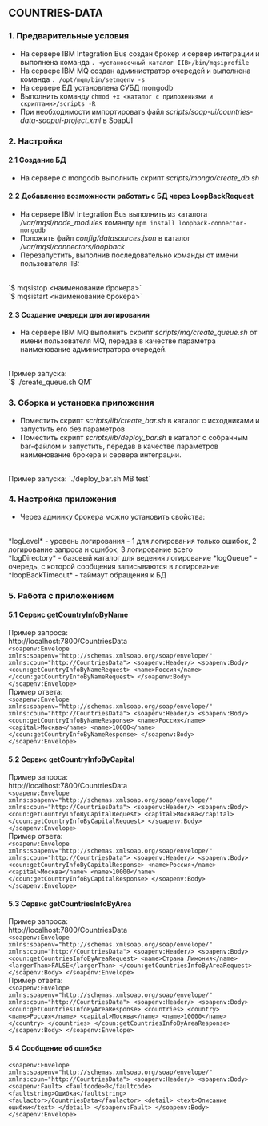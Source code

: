 ## COUNTRIES-DATA

### 1. Предварительные условия
* На сервере IBM Integration Bus создан брокер и сервер интеграции и выполнена команда `. <установочный каталог IIB>/bin/mqsiprofile`
* На сервере IBM MQ создан администратор очередей и выполнена команда `. /opt/mqm/bin/setmqenv -s`
* На сервере БД установлена СУБД mongodb
* Выполнить команду `chmod +x <каталог с приложениями и скриптами>/scripts -R`
* При необходимости импортировать файл *scripts/soap-ui/countries-data-soapui-project.xml* в SoapUI

### 2. Настройка
#### 2.1 Создание БД
* На сервере с mongodb выполнить скрипт *scripts/mongo/create_db.sh*

#### 2.2 Добавление возможности работать с БД через LoopBackRequest
* На сервере IBM Integration Bus выполнить из каталога */var/mqsi/node_modules* команду
`npm install loopback-connector-mongodb`
* Положить файл *config/datasources.json* в каталог */var/mqsi/connectors/loopback*
* Перезапустить, выполнив последовательно команды от имени пользователя IIB:
<br/>
`$ mqsistop <наименование брокера>`
<br/>
`$ mqsistart <наименование брокера>`

#### 2.3 Создание очереди для логирования
* На сервере IBM MQ выполнить скрипт *scripts/mq/create_queue.sh* от имени пользователя MQ, передав в качестве параметра наименование администратора очередей.
<br/>
Пример запуска:
<br/>
`$ ./create_queue.sh QM`

### 3. Сборка и установка приложения
* Поместить скрипт *scripts/iib/create_bar.sh* в каталог с исходниками и запустить его без параметров
* Поместить скрипт *scripts/iib/deploy_bar.sh* в каталог с собранным bar-файлом и запустить, передав в качестве параметров наименование брокера и сервера интеграции.
<br/>
Пример запуска:
`./deploy_bar.sh MB test`

### 4. Настройка приложения
* Через админку брокера можно установить свойства:
<br/>
*logLevel* - уровень логирования - 1 для логирования только ошибок, 2 логирование запроса и ошибок, 3 логирование всего
<br/>
*logDirectory* - базовый каталог для ведения логирование
*logQueue* - очередь, с которой сообщения записываются в логирование
*loopBackTimeout* - таймаут обращения к БД

### 5. Работа с приложением

#### 5.1 Сервис getCountryInfoByName
Пример запроса:
<br/>
http://localhost:7800/CountriesData
<br/>
`<soapenv:Envelope xmlns:soapenv="http://schemas.xmlsoap.org/soap/envelope/" xmlns:coun="http://CountriesData">
   <soapenv:Header/>
   <soapenv:Body>
      <coun:getCountryInfoByNameRequest>
         <name>Россия</name>
      </coun:getCountryInfoByNameRequest>
   </soapenv:Body>
</soapenv:Envelope>`
<br/>
Пример ответа:
<br/>
`<soapenv:Envelope xmlns:soapenv="http://schemas.xmlsoap.org/soap/envelope/" xmlns:coun="http://CountriesData">
   <soapenv:Header/>
   <soapenv:Body>
      <coun:getCountryInfoByNameResponse>
         <name>Россия</name>
         <capital>Москва</name>
         <name>10000</name>
      </coun:getCountryInfoByNameResponse>
   </soapenv:Body>
</soapenv:Envelope>`

#### 5.2 Сервис getCountryInfoByCapital
Пример запроса:
<br/>
http://localhost:7800/CountriesData
<br/>
`<soapenv:Envelope xmlns:soapenv="http://schemas.xmlsoap.org/soap/envelope/" xmlns:coun="http://CountriesData">
   <soapenv:Header/>
   <soapenv:Body>
      <coun:getCountryInfoByCapitalRequest>
         <capital>Москва</capital>
      </coun:getCountryInfoByCapitalRequest>
   </soapenv:Body>
</soapenv:Envelope>`
<br/>
Пример ответа:
<br/>
`<soapenv:Envelope xmlns:soapenv="http://schemas.xmlsoap.org/soap/envelope/" xmlns:coun="http://CountriesData">
   <soapenv:Header/>
   <soapenv:Body>
      <coun:getCountryInfoByCapitalResponse>
         <name>Россия</name>
         <capital>Москва</name>
         <name>10000</name>
      </coun:getCountryInfoByCapitalResponse>
   </soapenv:Body>
</soapenv:Envelope>`

#### 5.3 Сервис getCountriesInfoByArea
Пример запроса:
<br/>
http://localhost:7800/CountriesData
<br/>
`<soapenv:Envelope xmlns:soapenv="http://schemas.xmlsoap.org/soap/envelope/" xmlns:coun="http://CountriesData">
   <soapenv:Header/>
   <soapenv:Body>
      <coun:getCountriesInfoByAreaRequest>
         <name>Страна Лимония</name>
         <largerThan>FALSE</largerThan>
      </coun:getCountriesInfoByAreaRequest>
   </soapenv:Body>
</soapenv:Envelope>`
<br/>
Пример ответа:
<br/>
`<soapenv:Envelope xmlns:soapenv="http://schemas.xmlsoap.org/soap/envelope/" xmlns:coun="http://CountriesData">
   <soapenv:Header/>
   <soapenv:Body>
      <coun:getCountriesInfoByAreaResponse>
         <countries>
             <country>
                 <name>Россия</name>
                 <capital>Москва</name>
                 <name>10000</name>
             </country>
         </countries>
      </coun:getCountriesInfoByAreaResponse>
   </soapenv:Body>
</soapenv:Envelope>`

#### 5.4 Сообщение об ошибке
`<soapenv:Envelope xmlns:soapenv="http://schemas.xmlsoap.org/soap/envelope/" xmlns:coun="http://CountriesData">
   <soapenv:Header/>
   <soapenv:Body>
      <soapenv:Fault>
         <faultcode>0</faultcode>
         <faultstring>Ошибка</faultstring>
         <faulactor>/CountriesData</faulactor>
         <detail>
            <text>Описание ошибки</text>
         </detail>
      </soapenv:Fault>
   </soapenv:Body>
</soapenv:Envelope>`
